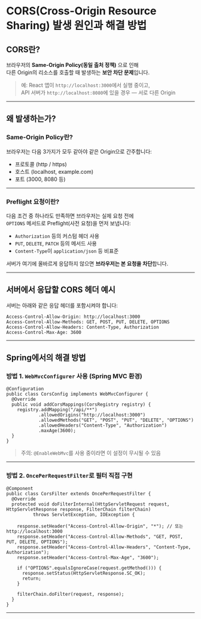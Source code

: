 # CORS(Cross-Origin Resource Sharing) 발생 원인과 해결 방법

## CORS란?

브라우저의 **Same-Origin Policy(동일 출처 정책)** 으로 인해  
다른 Origin의 리소스를 호출할 때 발생하는 **보안 차단 문제**입니다.

> 예: React 앱이 `http://localhost:3000`에서 실행 중이고,  
> API 서버가 `http://localhost:8080`에 있을 경우 — 서로 다른 Origin

---

## 왜 발생하는가?

### Same-Origin Policy란?

브라우저는 다음 3가지가 모두 같아야 같은 Origin으로 간주합니다:

- 프로토콜 (http / https)
- 호스트 (localhost, example.com)
- 포트 (3000, 8080 등)

---

### Preflight 요청이란?

다음 조건 중 하나라도 만족하면 브라우저는 실제 요청 전에  
`OPTIONS` 메서드로 Preflight(사전 요청)을 먼저 보냅니다:

- `Authorization` 등의 커스텀 헤더 사용
- `PUT`, `DELETE`, `PATCH` 등의 메서드 사용
- `Content-Type`이 `application/json` 등 비표준

서버가 여기에 올바르게 응답하지 않으면 **브라우저는 본 요청을 차단**합니다.

---

## 서버에서 응답할 CORS 헤더 예시

서버는 아래와 같은 응답 헤더를 포함시켜야 합니다:

~~~
Access-Control-Allow-Origin: http://localhost:3000
Access-Control-Allow-Methods: GET, POST, PUT, DELETE, OPTIONS
Access-Control-Allow-Headers: Content-Type, Authorization
Access-Control-Max-Age: 3600
~~~

---

## Spring에서의 해결 방법

### 방법 1. `WebMvcConfigurer` 사용 (Spring MVC 환경)

~~~
@Configuration
public class CorsConfig implements WebMvcConfigurer {
  @Override
  public void addCorsMappings(CorsRegistry registry) {
    registry.addMapping("/api/**")
            .allowedOrigins("http://localhost:3000")
            .allowedMethods("GET", "POST", "PUT", "DELETE", "OPTIONS")
            .allowedHeaders("Content-Type", "Authorization")
            .maxAge(3600);
  }
}
~~~

> 주의: `@EnableWebMvc`를 사용 중이라면 이 설정이 무시될 수 있음

---

### 방법 2. `OncePerRequestFilter`로 필터 직접 구현

~~~
@Component
public class CorsFilter extends OncePerRequestFilter {
  @Override
  protected void doFilterInternal(HttpServletRequest request, HttpServletResponse response, FilterChain filterChain)
          throws ServletException, IOException {

    response.setHeader("Access-Control-Allow-Origin", "*"); // 또는 http://localhost:3000
    response.setHeader("Access-Control-Allow-Methods", "GET, POST, PUT, DELETE, OPTIONS");
    response.setHeader("Access-Control-Allow-Headers", "Content-Type, Authorization");
    response.setHeader("Access-Control-Max-Age", "3600");

    if ("OPTIONS".equalsIgnoreCase(request.getMethod())) {
      response.setStatus(HttpServletResponse.SC_OK);
      return;
    }

    filterChain.doFilter(request, response);
  }
}
~~~

---



